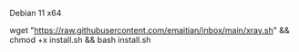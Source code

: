 Debian 11 x64 

wget "https://raw.githubusercontent.com/emaitian/inbox/main/xray.sh" && chmod +x install.sh && bash install.sh
